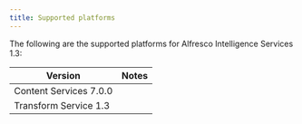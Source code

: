 ```yaml
---
title: Supported platforms
---
```


The following are the supported platforms for Alfresco Intelligence Services 1.3:

| Version | Notes |
| ------- | ----- |
| Content Services 7.0.0 | |
| Transform Service 1.3 | |
